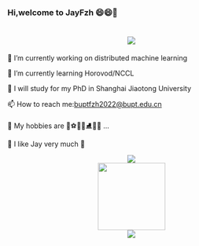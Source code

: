 ### Hi,welcome to JayFzh 😄😄👋

<h1 align="center"> <img src="https://readme-typing-svg.herokuapp.com/?lines=%22Hello%2C%20World!;Have a Nice Day!&center=true&size=27"> </a> </h1>

<!--
**JayFzh/JayFzh** is a ✨ _special_ ✨ repository because its `README.md` (this file) appears on your GitHub profile.


Here are some ideas to get you started:

- 🔭 I’m currently working on ...
- 🌱 I’m currently learning ...
- 👯 I’m looking to collaborate on ...
- 🤔 I’m looking for help with ...
- 💬 Ask me about ...
- 📫 How to reach me: ...
- 😄 Pronouns: ...
- ⚡ Fun fact: ...
-->

🔭 I’m currently working on distributed machine learning

🌱 I’m currently learning Horovod/NCCL

🏫 I will study for my PhD in Shanghai Jiaotong University

📫 How to reach me:buptfzh2022@bupt.edu.cn

🥰 My hobbies are 🏀⚽️🎱🏓⛸️🎸🎹 ...

🎵 I like Jay very much 🎼

<div align="center">
<img src="https://github-profile-trophy.vercel.app/?username=JayFzh" /> 
</div>

<div align="center"> 
<img height="137px" src="https://github-readme-stats.vercel.app/api?username=JayFzh&hide_title=true&hide_border=true&show_icons=trueline_height=21&text_color=000&icon_color=000&bg_color=0,ea6161,ffc64d,fffc4d,52fa5a&theme=graywhite" /> 
</div>

<div align="center"> 
<img src="https://github-readme-stats.vercel.app/api/top-langs/?username=JayFzh&hide_title=true&hide_border=true&layout=compact&langs_count=6&text_color=000&icon_color=fff&bg_color=0,52fa5a,4dfcff,c64dff&theme=graywhite" /> 
</div>





